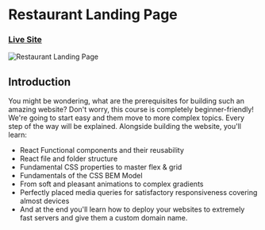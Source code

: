 # Restaurant Landing Page
### [Live Site](https://svkstiffin.great-site.net/)

![Restaurant Landing Page](![image](https://github.com/DeepanshuCSIT/reactJS-Project/assets/93028563/b7752bfa-836c-471c-8e37-a39d417ab19d))

## Introduction

You might be wondering, what are the prerequisites for building such an amazing website? Don't worry, this course is completely beginner-friendly! We're going to start easy and them move to more complex topics. Every step of the way will be explained. Alongside building the website, you'll learn:

- React Functional components and their reusability
- React file and folder structure
- Fundamental CSS properties to master flex & grid
- Fundamentals of the CSS BEM Model
- From soft and pleasant animations to complex gradients
- Perfectly placed media queries for satisfactory responsiveness covering almost devices
- And at the end you'll learn how to deploy your websites to extremely fast servers and give them a custom domain name.
